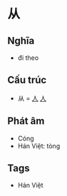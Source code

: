 # 从

## Nghĩa

* đi theo

## Cấu trúc
* 从 = [人](人.md) [人](人.md)

## Phát âm

* Cóng
* Hán Việt: tòng

## Tags
* Hán Việt

<script>window.HANZI_FIELD='从';</script>
